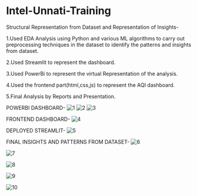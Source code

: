 # Intel-Unnati-Training
Structural Representation from Dataset and Representation of Insights-

1.Used EDA Analysis using Python and various ML algorithms to carry out preprocessing techniques in the dataset to identify the patterns and insights from dataset.

2.Used Streamlit to represent the dashboard.

3.Used PowerBi to represent the virtual Representation of the analysis.

4.Used the frontend part(html,css,js) to represent the AQI dashboard.

5.Final Analysis by Reports and Presentation.

POWERBI DASHBOARD-
![1](https://github.com/t-abs/Intel-Unnati-Training/assets/128123681/b2a6c97f-a269-4b5f-8aa0-a868f0f54491)
![2](https://github.com/t-abs/Intel-Unnati-Training/assets/128123681/331ba0ce-ac0a-4c79-a09e-6f61e898e4ea)
![3](https://github.com/t-abs/Intel-Unnati-Training/assets/128123681/1314637e-2c0a-4c19-bade-87cb1c5b27c6)




FRONTEND DASHBOARD-
![4](https://github.com/t-abs/Intel-Unnati-Training/assets/128123681/4a3a997b-41c4-4aef-98b9-0bca9e754d3e)



DEPLOYED STREAMLIT-
![5](https://github.com/t-abs/Intel-Unnati-Training/assets/128123681/07cd247b-b366-4e67-a961-82178aeb3dc5)


FINAL INSIGHTS AND PATTERNS FROM DATASET-
![6](https://github.com/t-abs/Intel-Unnati-Training/assets/128123681/a4d5d817-2037-4a61-ae99-85b987fa5f7d)

![7](https://github.com/t-abs/Intel-Unnati-Training/assets/128123681/0a6a9a68-d711-447c-9a9a-692e2e1c6687)

![8](https://github.com/t-abs/Intel-Unnati-Training/assets/128123681/70836efa-c4fa-4106-a067-d4b91b3a24c2)

![9](https://github.com/t-abs/Intel-Unnati-Training/assets/128123681/c37cf40e-6649-4a0d-b76e-298cbdf80f01)

![10](https://github.com/t-abs/Intel-Unnati-Training/assets/128123681/a1c72e50-8baf-49a1-88e3-e4a64ee576cf)











